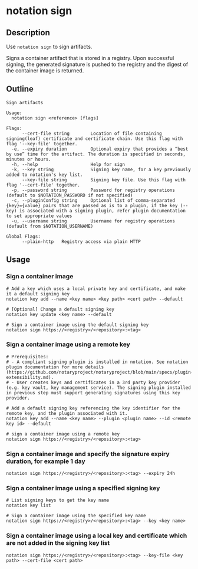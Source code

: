 # notation sign
## Description
Use `notation sign` to sign artifacts.

Signs a container artifact that is stored in a registry. Upon successful signing, the generated signature is pushed to the registry and the digest of the container image is returned.
## Outline
```
Sign artifacts

Usage:
  notation sign <reference> [flags]

Flags:
      --cert-file string        Location of file containing signing(leaf) certificate and certificate chain. Use this flag with flag '--key-file' together.
  -e, --expiry duration         Optional expiry that provides a “best by use” time for the artifact. The duration is specified in seconds, minutes or hours.
  -h, --help                    Help for sign
  -k, --key string              Signing key name, for a key previously added to notation's key list.
      --key-file string         Signing key file. Use this flag with flag '--cert-file' together.
  -p, --password string         Password for registry operations (default to $NOTATION_PASSWORD if not specified)
  -c, --pluginConfig string     Optional list of comma-separated {key}={value} pairs that are passed as is to a plugin, if the key (--key) is associated with a signing plugin, refer plugin documentation to set appropriate values
  -u, --username string         Username for registry operations (default from $NOTATION_USERNAME)

Global Flags:
      --plain-http   Registry access via plain HTTP
```
## Usage
### Sign a container image
```
# Add a key which uses a local private key and certificate, and make it a default signing key
notation key add --name <key name> <key path> <cert path> --default

# [Optional] Change a default signing key
notation key update <key name> --default

# Sign a container image using the default signing key
notation sign https://<registry>/<repository>:<tag>
```
### Sign a container image using a remote key
```
# Prerequisites: 
# - A compliant signing plugin is installed in notation. See notation plugin documentation for more details (https://github.com/notaryproject/notaryproject/blob/main/specs/plugin-extensibility.md).
# - User creates keys and certificates in a 3rd party key provider (e.g. key vault, key management service). The signing plugin installed in previous step must support generating signatures using this key provider.

# Add a default signing key referencing the key identifier for the remote key, and the plugin associated with it.
notation key add --name <key name> --plugin <plugin name> --id <remote key id> --default

# sign a container image using a remote key
notation sign https://<registry>/<repository>:<tag>
```
### Sign a container image and specify the signature expiry duration, for example 1 day
```
notation sign https://<registry>/<repository>:<tag> --expiry 24h
```
### Sign a container image using a specified signing key
```
# List signing keys to get the key name
notation key list

# Sign a container image using the specified key name
notation sign https://<registry>/<repository>:<tag> --key <key name>
```
### Sign a container image using a local key and certificate which are not added in the signing key list
```
notation sign https://<registry>/<repository>:<tag> --key-file <key path> --cert-file <cert path>
```